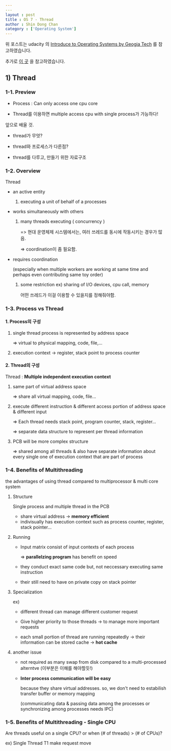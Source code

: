 ```yaml
---
​---
layout : post
title : OS 7 - Thread
author : Shin Dong Chan
category : ['Operating System']
---
```


위 포스트는 udacity 의 [Introduce to Operating Systems by Geogia Tech](https://www.udacity.com/course/introduction-to-operating-systems--ud923) 를 참고하였습니다.

추가로 [이 곳](https://medium.com/pocs/%EB%A6%AC%EB%88%85%EC%8A%A4-%EC%BB%A4%EB%84%90-%EC%9A%B4%EC%98%81%EC%B2%B4%EC%A0%9C-%EA%B0%95%EC%9D%98%EB%85%B8%ED%8A%B8-1-d36d6c961566) 을 참고하였습니다.

## 1) Thread

### 1-1. Preview

* Process : Can only access one cpu core

* Thread를 이용하면 multiple access cpu with single process가 가능하다!

앞으로 배울 것.

* thread가 무엇?

* thread와 프로세스가 다른점?

* thread를 다루고, 만들기 위한 자료구조

### 1-2. Overview

Thread

- an active entity 

  1. executing a unit of behalf of a processes

- works simultaneously with others

  1. many threads executing ( concurrency )

     => 현대 운영체제 시스템에서는, 여러 쓰레드를 동시에 작동시키는 경우가 많음.

     => coordination이 좀 필요함.

- requires coordination 

  (especially when multiple workers are working at same time and perhaps even contributing same toy order)

  1. some restriction  ex) sharing of I/O devices, cpu call, memory

     어떤 쓰레드가 이걸 이용할 수 있을지를 정해줘야함.

### 1-3. Process vs Thread

#### 1. Process의 구성

1. single thread process is represented by address space

   => virtual to physical mapping, code, file,...

2. execution context -> register, stack point to process counter

#### 2. Thread의 구성

Thread : **Multiple independent execution context**

1. same part of virtual address space

   => share all virtual mapping, code, file...

2. execute different instruction & different access portion of address space & different input

   => Each thread needs stack point, program counter, stack, register...

   => separate data structure to represent per thread information

3. PCB will be more complex structure

   => shared among all threads & also have separate information about every single one of execution context that are part of process

### 1-4. Benefits of Multithreading

the advantages of using thread compared to multiprocessor & multi core system

1. Structure

   Single process and multiple thread in the PCB 

   * share virtual address -> **memory efficient**
   * indivisually has execution context such as process counter, register, stack pointer...

2. Running

   * Input matrix consist of input contexts of each process

     => **parallelzing program** has benefit on speed

   * they conduct exact same code but, not neccessary executing same instruction

   * their still need to have on private copy on stack pointer

3. Specialization

   ex)

   * different thread can manage different customer request
   * Give higher priority to those threads -> to manage more important requests

   * each small portion of thread are running repeatedly -> their information can be stored cache -> **hot cache**

4. another issue

   * not required as many swap from disk compared to a multi-processed alterntve (이부분은 이해를 해야할듯!)

   * **Inter process communication will be easy** 

     because they share virtual addresses. so, we don't need to estabilish transfer buffer or memory mapping

     (communicating data & passing data among the processes or synchronizing among processes needs IPC)

### 1-5. Benefits of Multithreading - Single CPU

Are threads useful on a single CPU? or when (# of threads) > (# of CPUs)?

ex) Single Thread T1 make request move 